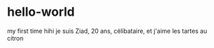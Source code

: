 # hello-world
my first time hihi 
je suis Ziad, 20 ans, célibataire, et j'aime les tartes au citron 
